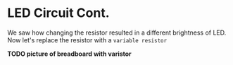 # LED Circuit Cont.

We saw how changing the resistor resulted in a different brightness of LED.  Now let's replace the resistor with a `variable resistor`

**TODO picture of breadboard with varistor**